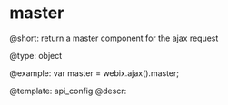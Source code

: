 master
=============

@short: return a master component for the ajax request
	

@type: object

@example:
var master = webix.ajax().master;

@template:	api_config
@descr:


